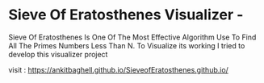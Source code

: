 # Sieve Of Eratosthenes Visualizer -

Sieve Of Eratosthenes Is One Of The Most Effective Algorithm Use To Find All The Primes Numbers Less Than N.
To Visualize its working I tried to develop this visualizer project

visit : https://ankitbaghell.github.io/SieveofEratosthenes.github.io/
